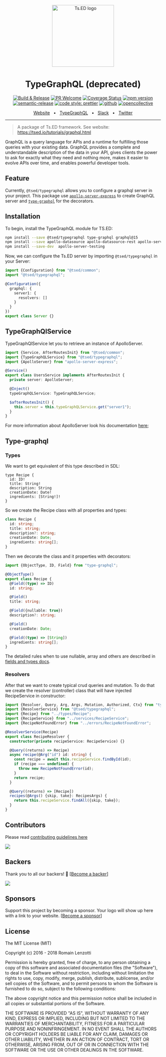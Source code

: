 <p style="text-align: center" align="center">
 <a href="https://tsed.io" target="_blank"><img src="https://tsed.io/tsed-og.png" width="200" alt="Ts.ED logo"/></a>
</p>

<div align="center">

   <h1>TypeGraphQL (deprecated)</h1>

[![Build & Release](https://github.com/tsedio/tsed/workflows/Build%20&%20Release/badge.svg)](https://github.com/tsedio/tsed/actions?query=workflow%3A%22Build+%26+Release%22)
[![PR Welcome](https://img.shields.io/badge/PRs-welcome-brightgreen.svg)](https://github.com/tsedio/tsed/blob/master/CONTRIBUTING.md)
[![Coverage Status](https://coveralls.io/repos/github/tsedio/tsed/badge.svg?branch=production)](https://coveralls.io/github/tsedio/tsed?branch=production)
[![npm version](https://badge.fury.io/js/%40tsed%2Fcommon.svg)](https://badge.fury.io/js/%40tsed%2Fcommon)
[![semantic-release](https://img.shields.io/badge/%20%20%F0%9F%93%A6%F0%9F%9A%80-semantic--release-e10079.svg)](https://github.com/semantic-release/semantic-release)
[![code style: prettier](https://img.shields.io/badge/code_style-prettier-ff69b4.svg?style=flat-square)](https://github.com/prettier/prettier)
[![github](https://img.shields.io/static/v1?label=Github%20sponsor&message=%E2%9D%A4&logo=GitHub&color=%23fe8e86)](https://github.com/sponsors/romakita)
[![opencollective](https://img.shields.io/static/v1?label=OpenCollective%20sponsor&message=%E2%9D%A4&logo=OpenCollective&color=%23fe8e86)](https://opencollective.com/tsed)

</div>

<div align="center">
  <a href="https://tsed.io/">Website</a>
  <span>&nbsp;&nbsp;•&nbsp;&nbsp;</span>
  <a href="https://tsed.io/tutorials/graphql.html">TypeGraphQL</a>
  <span>&nbsp;&nbsp;•&nbsp;&nbsp;</span>
  <a href="https://api.tsed.io/rest/slack/tsedio/tsed">Slack</a>
  <span>&nbsp;&nbsp;•&nbsp;&nbsp;</span>
  <a href="https://twitter.com/TsED_io">Twitter</a>
</div>

<hr />

> A package of Ts.ED framework. See website: https://tsed.io/tutorials/graphql.html

GraphQL is a query language for APIs and a runtime for fulfilling those queries with your existing data. GraphQL provides a complete and understandable description of the data in your API, gives clients the power to ask for exactly what they need and nothing more, makes it easier to evolve APIs over time, and enables powerful developer tools.

## Feature

Currently, `@tsed/typegraphql` allows you to configure a graphql server in your project.
This package use [`apollo-server-express`](https://www.apollographql.com/docs/apollo-server/api/apollo-server.html) to create GraphQL server and [`type-graphql`](https://19majkel94.github.io/type-graphql/)
for the decorators.

## Installation

To begin, install the TypeGraphQL module for TS.ED:

```bash
npm install --save @tsed/typegraphql type-graphql graphql@15
npm install --save apollo-datasource apollo-datasource-rest apollo-server-express
npm install --save-dev  apollo-server-testing
```

Now, we can configure the Ts.ED server by importing `@tsed/typegraphql` in your Server:

```typescript
import {Configuration} from "@tsed/common";
import "@tsed/typegraphql";

@Configuration({
  graphql: {
    server1: {
      resolvers: []
    }
  }
})
export class Server {}
```

## TypeGraphQlService

TypeGraphQlService let you to retrieve an instance of ApolloServer.

```typescript
import {Service, AfterRoutesInit} from "@tsed/common";
import {TypeGraphQLService} from "@tsed/typegraphql";
import {ApolloServer} from "apollo-server-express";

@Service()
export class UsersService implements AfterRoutesInit {
  private server: ApolloServer;

  @Inject()
  typeGraphQLService: TypeGraphQLService;

  $afterRoutesInit() {
    this.server = this.typeGraphQLService.get("server1");
  }
}
```

For more information about ApolloServer look his documentation [here](https://www.apollographql.com/docs/apollo-server/api/apollo-server.html);

## Type-graphql

### Types

We want to get equivalent of this type described in SDL:

```
type Recipe {
  id: ID!
  title: String!
  description: String
  creationDate: Date!
  ingredients: [String!]!
}
```

So we create the Recipe class with all properties and types:

```typescript
class Recipe {
  id: string;
  title: string;
  description?: string;
  creationDate: Date;
  ingredients: string[];
}
```

Then we decorate the class and it properties with decorators:

```typescript
import {ObjectType, ID, Field} from "type-graphql";

@ObjectType()
export class Recipe {
  @Field((type) => ID)
  id: string;

  @Field()
  title: string;

  @Field({nullable: true})
  description?: string;

  @Field()
  creationDate: Date;

  @Field((type) => [String])
  ingredients: string[];
}
```

The detailed rules when to use nullable, array and others are described in [fields and types docs](https://19majkel94.github.io/type-graphql/docs/types-and-fields.html).

### Resolvers

After that we want to create typical crud queries and mutation. To do that we create the resolver (controller) class that will have injected RecipeService in constructor:

```typescript
import {Resolver, Query, Arg, Args, Mutation, Authorized, Ctx} from "type-graphql";
import {ResolverService} from "@tsed/typegraphql";
import {Recipe} from "../types/Recipe";
import {RecipeService} from "../services/RecipeService";
import {RecipeNotFoundError} from "../errors/RecipeNotFoundError";

@ResolverService(Recipe)
export class RecipeResolver {
  constructor(private recipeService: RecipeService) {}

  @Query((returns) => Recipe)
  async recipe(@Arg("id") id: string) {
    const recipe = await this.recipeService.findById(id);
    if (recipe === undefined) {
      throw new RecipeNotFoundError(id);
    }
    return recipe;
  }

  @Query((returns) => [Recipe])
  recipes(@Args() {skip, take}: RecipesArgs) {
    return this.recipeService.findAll({skip, take});
  }
}
```

## Contributors

Please read [contributing guidelines here](https://tsed.io/CONTRIBUTING.html)

<a href="https://github.com/tsedio/ts-express-decorators/graphs/contributors"><img src="https://opencollective.com/tsed/contributors.svg?width=890" /></a>

## Backers

Thank you to all our backers! 🙏 [[Become a backer](https://opencollective.com/tsed#backer)]

<a href="https://opencollective.com/tsed#backers" target="_blank"><img src="https://opencollective.com/tsed/backers.svg?width=890"></a>

## Sponsors

Support this project by becoming a sponsor. Your logo will show up here with a link to your website. [[Become a sponsor](https://opencollective.com/tsed#sponsor)]

## License

The MIT License (MIT)

Copyright (c) 2016 - 2018 Romain Lenzotti

Permission is hereby granted, free of charge, to any person obtaining a copy of this software and associated documentation files (the "Software"), to deal in the Software without restriction, including without limitation the rights to use, copy, modify, merge, publish, distribute, sublicense, and/or sell copies of the Software, and to permit persons to whom the Software is furnished to do so, subject to the following conditions:

The above copyright notice and this permission notice shall be included in all copies or substantial portions of the Software.

THE SOFTWARE IS PROVIDED "AS IS", WITHOUT WARRANTY OF ANY KIND, EXPRESS OR IMPLIED, INCLUDING BUT NOT LIMITED TO THE WARRANTIES OF MERCHANTABILITY, FITNESS FOR A PARTICULAR PURPOSE AND NONINFRINGEMENT. IN NO EVENT SHALL THE AUTHORS OR COPYRIGHT HOLDERS BE LIABLE FOR ANY CLAIM, DAMAGES OR OTHER LIABILITY, WHETHER IN AN ACTION OF CONTRACT, TORT OR OTHERWISE, ARISING FROM, OUT OF OR IN CONNECTION WITH THE SOFTWARE OR THE USE OR OTHER DEALINGS IN THE SOFTWARE.
